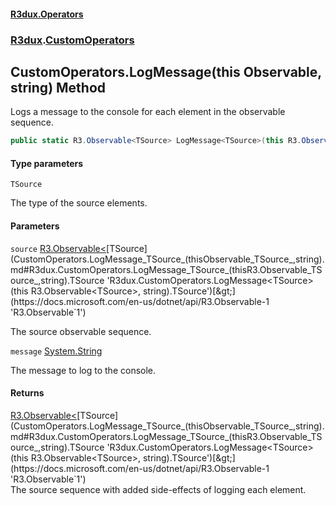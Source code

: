#### [R3dux.Operators](R3dux.Operators.md 'R3dux.Operators')
### [R3dux](R3dux.Operators.md#R3dux 'R3dux').[CustomOperators](CustomOperators.md 'R3dux.CustomOperators')

## CustomOperators.LogMessage<TSource>(this Observable<TSource>, string) Method

Logs a message to the console for each element in the observable sequence.

```csharp
public static R3.Observable<TSource> LogMessage<TSource>(this R3.Observable<TSource> source, string message);
```
#### Type parameters

<a name='R3dux.CustomOperators.LogMessage_TSource_(thisR3.Observable_TSource_,string).TSource'></a>

`TSource`

The type of the source elements.
#### Parameters

<a name='R3dux.CustomOperators.LogMessage_TSource_(thisR3.Observable_TSource_,string).source'></a>

`source` [R3.Observable&lt;](https://docs.microsoft.com/en-us/dotnet/api/R3.Observable-1 'R3.Observable`1')[TSource](CustomOperators.LogMessage_TSource_(thisObservable_TSource_,string).md#R3dux.CustomOperators.LogMessage_TSource_(thisR3.Observable_TSource_,string).TSource 'R3dux.CustomOperators.LogMessage<TSource>(this R3.Observable<TSource>, string).TSource')[&gt;](https://docs.microsoft.com/en-us/dotnet/api/R3.Observable-1 'R3.Observable`1')

The source observable sequence.

<a name='R3dux.CustomOperators.LogMessage_TSource_(thisR3.Observable_TSource_,string).message'></a>

`message` [System.String](https://docs.microsoft.com/en-us/dotnet/api/System.String 'System.String')

The message to log to the console.

#### Returns
[R3.Observable&lt;](https://docs.microsoft.com/en-us/dotnet/api/R3.Observable-1 'R3.Observable`1')[TSource](CustomOperators.LogMessage_TSource_(thisObservable_TSource_,string).md#R3dux.CustomOperators.LogMessage_TSource_(thisR3.Observable_TSource_,string).TSource 'R3dux.CustomOperators.LogMessage<TSource>(this R3.Observable<TSource>, string).TSource')[&gt;](https://docs.microsoft.com/en-us/dotnet/api/R3.Observable-1 'R3.Observable`1')  
The source sequence with added side-effects of logging each element.